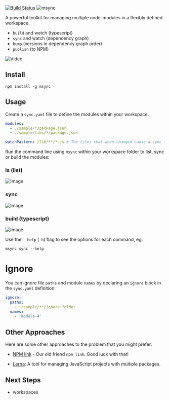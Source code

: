[![Build Status](https://travis-ci.org/philcockfield/msync.svg?branch=master)](https://travis-ci.org/philcockfield/msync)
![msync](https://cloud.githubusercontent.com/assets/185555/25552911/06c09016-2cfa-11e7-910c-a3723dff3f12.png)

A powerful toolkit for managing multiple node-modules in a flexibly defined workspace.

- `build` and watch (typescript)
- `sync` and watch (dependency graph)
- `bump` (versions in dependency graph order)
- `publish` (to NPM)

![Video](https://user-images.githubusercontent.com/185555/41953183-5378ca3c-7a28-11e8-8056-a921a0cf9565.gif)

## Install

    npm install -g msync

## Usage

Create a `sync.yaml` file to define the modules within your workspace.

```yaml
modules:
  - ./sample/*/package.json
  - ./sample/libs/*/package.json

watchPattern: /lib/**/*.js # The files that when changed cause a sync to occur.
```

Run the command line using `msync` within your workspace folder to list, sync or build the modules:

### ls (list)

![Image](https://cloud.githubusercontent.com/assets/185555/25798458/56674ff0-3435-11e7-854d-2a1ddb45b3d0.png)

### sync

![Image](https://cloud.githubusercontent.com/assets/185555/25559130/51c4dd4e-2d89-11e7-9f50-6adca46c7db2.png)

### build (typescript)

![Image](https://cloud.githubusercontent.com/assets/185555/25559109/ff123b14-2d88-11e7-8781-3f150f54c2a8.png)

Use the `--help` (`-h`) flag to see the options for each command, eg:

    msync sync --help

# Ignore

You can ignore file `paths` and module `names` by declaring an `ignore` block in the `sync.yaml` definition:

```yaml
ignore:
  paths:
    - ./sample/**/ignore-folder
  names:
    - 'module-4'
```

## Other Approaches

Here are some other approaches to the problem that you might prefer:

- [NPM link](https://docs.npmjs.com/cli/link) - Our old friend `npm link`. Good luck with that!

- [Lerna](https://lernajs.io/): A tool for managing JavaScript projects with multiple packages.

## Next Steps

- workspaces
